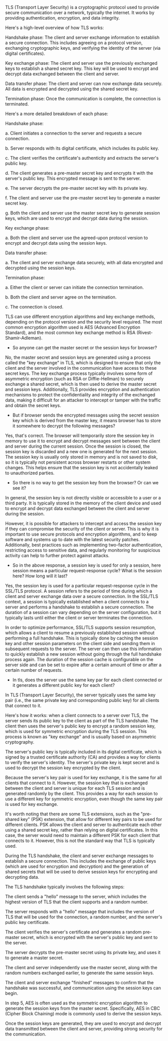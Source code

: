 TLS (Transport Layer Security) is a cryptographic protocol used to provide secure communication over a network, typically the internet. It works by providing authentication, encryption, and data integrity.

Here's a high-level overview of how TLS works:

Handshake phase: The client and server exchange information to establish a secure connection. This includes agreeing on a protocol version, exchanging cryptographic keys, and verifying the identity of the server (via digital certificates).

Key exchange phase: The client and server use the previously exchanged keys to establish a shared secret key. This key will be used to encrypt and decrypt data exchanged between the client and server.

Data transfer phase: The client and server can now exchange data securely. All data is encrypted and decrypted using the shared secret key.

Termination phase: Once the communication is complete, the connection is terminated.

Here's a more detailed breakdown of each phase:

Handshake phase:

a. Client initiates a connection to the server and requests a secure connection.

b. Server responds with its digital certificate, which includes its public key.

c. The client verifies the certificate's authenticity and extracts the server's public key.

d. The client generates a pre-master secret key and encrypts it with the server's public key. This encrypted message is sent to the server.

e. The server decrypts the pre-master secret key with its private key.

f. The client and server use the pre-master secret key to generate a master secret key.

g. Both the client and server use the master secret key to generate session keys, which are used to encrypt and decrypt data during the session.

Key exchange phase:

a. Both the client and server use the agreed-upon protocol version to encrypt and decrypt data using the session keys.

Data transfer phase:

a. The client and server exchange data securely, with all data encrypted and decrypted using the session keys.

Termination phase:

a. Either the client or server can initiate the connection termination.

b. Both the client and server agree on the termination.

c. The connection is closed.

TLS can use different encryption algorithms and key exchange methods, depending on the protocol version and the security level required. The most common encryption algorithm used is AES (Advanced Encryption Standard), and the most common key exchange method is RSA (Rivest-Shamir-Adleman).

- So anyone can get the master secret or the session keys for browser?

No, the master secret and session keys are generated using a process called the "key exchange" in TLS, which is designed to ensure that only the client and the server involved in the communication have access to these secret keys. The key exchange process typically involves some form of asymmetric encryption (such as RSA or Diffie-Hellman) to securely exchange a shared secret, which is then used to derive the master secret and session keys. Additionally, TLS provides encryption and authentication mechanisms to protect the confidentiality and integrity of the exchanged data, making it difficult for an attacker to intercept or tamper with the traffic and obtain the secret keys.

- But if browser sends the encrypted messages using the secret session key which is derived from the master key, it means browser has to store it somewhere to decrypt the following messages?

Yes, that's correct. The browser will temporarily store the session key in memory to use it to encrypt and decrypt messages sent between the client and server during the current session. Once the session is closed, the session key is discarded and a new one is generated for the next session. The session key is usually only stored in memory and is not saved to disk, so it is typically not persistent across browser restarts or other system changes. This helps ensure that the session key is not accidentally leaked to unauthorized parties.

- So there is no way to get the session key from the browser? Or can we see it?

In general, the session key is not directly visible or accessible to a user or a third party. It is typically stored in the memory of the client device and used to encrypt and decrypt data exchanged between the client and server during the session.

However, it is possible for attackers to intercept and access the session key if they can compromise the security of the client or server. This is why it is important to use secure protocols and encryption algorithms, and to keep software and systems up to date with the latest security patches. Additionally, best practices such as implementing two-factor authentication, restricting access to sensitive data, and regularly monitoring for suspicious activity can help to further protect against attacks.

- So in the above response, a session key is used for only a session, here session means a particular request-response cycle? What is the session here? How long will it last?

Yes, the session key is used for a particular request-response cycle in the SSL/TLS protocol. A session refers to the period of time during which a client and server exchange data over a secure connection. In the SSL/TLS context, a session is typically established when a client connects to a server and performs a handshake to establish a secure connection. The duration of a session can vary depending on the server configuration, but it typically lasts until either the client or server terminates the connection.

In order to optimize performance, SSL/TLS supports session resumption, which allows a client to resume a previously established session without performing a full handshake. This is typically done by caching the session key and other session parameters on the client side and sending them in subsequent requests to the server. The server can then use this information to quickly establish a new session without going through the full handshake process again. The duration of the session cache is configurable on the server side and can be set to expire after a certain amount of time or after a certain number of requests.

- In tls, does the server use the same key par for each client connected or it generates a different public key for each client?

In TLS (Transport Layer Security), the server typically uses the same key pair (i.e., the same private key and corresponding public key) for all clients that connect to it.

Here's how it works: when a client connects to a server over TLS, the server sends its public key to the client as part of the TLS handshake. The client then uses the server's public key to encrypt a random session key, which is used for symmetric encryption during the TLS session. This process is known as "key exchange" and is usually based on asymmetric cryptography.

The server's public key is typically included in its digital certificate, which is signed by a trusted certificate authority (CA) and provides a way for clients to verify the server's identity. The server's private key is kept secret and is used to decrypt the session key encrypted by the client.

Because the server's key pair is used for key exchange, it is the same for all clients that connect to it. However, the session key that is exchanged between the client and server is unique for each TLS session and is generated randomly by the client. This provides a way for each session to use a different key for symmetric encryption, even though the same key pair is used for key exchange.

It's worth noting that there are some TLS extensions, such as the "pre-shared key" (PSK) extension, that allow for different key pairs to be used for different clients. PSK allows the client and server to authenticate each other using a shared secret key, rather than relying on digital certificates. In this case, the server would need to maintain a different PSK for each client that connects to it. However, this is not the standard way that TLS is typically used.


During the TLS handshake, the client and server exchange messages to establish a secure connection. This includes the exchange of public keys (which are used for encryption and decryption) and the generation of shared secrets that will be used to derive session keys for encrypting and decrypting data.

The TLS handshake typically involves the following steps:

The client sends a "hello" message to the server, which includes the highest version of TLS that the client supports and a random number.

The server responds with a "hello" message that includes the version of TLS that will be used for the connection, a random number, and the server's public key certificate.

The client verifies the server's certificate and generates a random pre-master secret, which is encrypted with the server's public key and sent to the server.

The server decrypts the pre-master secret using its private key, and uses it to generate a master secret.

The client and server independently use the master secret, along with the random numbers exchanged earlier, to generate the same session keys.

The client and server exchange "finished" messages to confirm that the handshake was successful, and communication using the session keys can begin.

In step 5, AES is often used as the symmetric encryption algorithm to generate the session keys from the master secret. Specifically, AES in CBC (Cipher Block Chaining) mode is commonly used to derive the session keys.

Once the session keys are generated, they are used to encrypt and decrypt data transmitted between the client and server, providing strong security for the communication.




